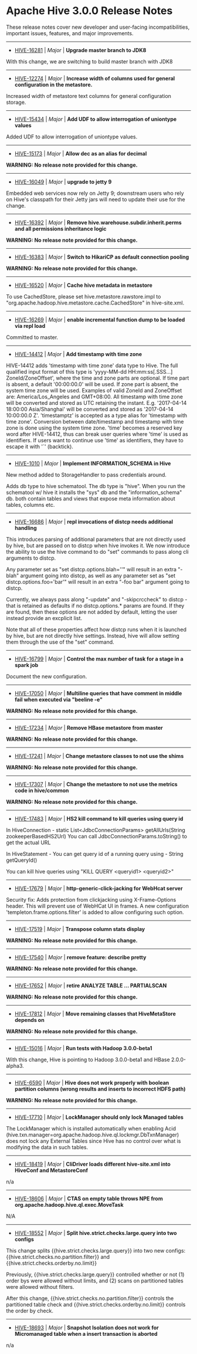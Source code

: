 
<!---
# Licensed to the Apache Software Foundation (ASF) under one
# or more contributor license agreements.  See the NOTICE file
# distributed with this work for additional information
# regarding copyright ownership.  The ASF licenses this file
# to you under the Apache License, Version 2.0 (the
# "License"); you may not use this file except in compliance
# with the License.  You may obtain a copy of the License at
#
#     http://www.apache.org/licenses/LICENSE-2.0
#
# Unless required by applicable law or agreed to in writing, software
# distributed under the License is distributed on an "AS IS" BASIS,
# WITHOUT WARRANTIES OR CONDITIONS OF ANY KIND, either express or implied.
# See the License for the specific language governing permissions and
# limitations under the License.
-->
# Apache Hive  3.0.0 Release Notes

These release notes cover new developer and user-facing incompatibilities, important issues, features, and major improvements.


---

* [HIVE-16281](https://issues.apache.org/jira/browse/HIVE-16281) | *Major* | **Upgrade master branch to JDK8**

With this change, we are switching to build master branch with JDK8


---

* [HIVE-12274](https://issues.apache.org/jira/browse/HIVE-12274) | *Major* | **Increase width of columns used for general configuration in the metastore.**

Increased width of metastore text columns for general configuration storage.


---

* [HIVE-15434](https://issues.apache.org/jira/browse/HIVE-15434) | *Major* | **Add UDF to allow interrogation of uniontype values**

Added UDF to allow interrogation of uniontype values.


---

* [HIVE-15173](https://issues.apache.org/jira/browse/HIVE-15173) | *Major* | **Allow dec as an alias for decimal**

**WARNING: No release note provided for this change.**


---

* [HIVE-16049](https://issues.apache.org/jira/browse/HIVE-16049) | *Major* | **upgrade to jetty 9**

Embedded web services now rely on Jetty 9; downstream users who rely on Hive's classpath for their Jetty jars will need to update their use for the change.


---

* [HIVE-16392](https://issues.apache.org/jira/browse/HIVE-16392) | *Major* | **Remove hive.warehouse.subdir.inherit.perms and all permissions inheritance logic**

**WARNING: No release note provided for this change.**


---

* [HIVE-16383](https://issues.apache.org/jira/browse/HIVE-16383) | *Major* | **Switch to HikariCP as default connection pooling**

**WARNING: No release note provided for this change.**


---

* [HIVE-16520](https://issues.apache.org/jira/browse/HIVE-16520) | *Major* | **Cache hive metadata in metastore**

To use CachedStore, please set hive.metastore.rawstore.impl to "org.apache.hadoop.hive.metastore.cache.CachedStore" in hive-site.xml.


---

* [HIVE-16269](https://issues.apache.org/jira/browse/HIVE-16269) | *Major* | **enable incremental function dump to be loaded via repl load**

Committed to master.


---

* [HIVE-14412](https://issues.apache.org/jira/browse/HIVE-14412) | *Major* | **Add timestamp with time zone**

HIVE-14412 adds 'timestamp with time zone' data type to Hive. The full qualified input format of this type is 'yyyy-MM-dd HH:mm:ss[.SSS...] ZoneId/ZoneOffset', where the time and zone parts are optional. If time part is absent, a default '00:00:00.0' will be used. If zone part is absent, the system time zone will be used. Examples of valid ZoneId and ZoneOffset are: America/Los\_Angeles and GMT+08:00. All timestamp with time zone will be converted and stored as UTC retaining the instant. E.g. '2017-04-14 18:00:00 Asia/Shanghai' will be converted and stored as '2017-04-14 10:00:00.0 Z'.
'timestamptz' is accepted as a type alias for 'timestamp with time zone'.
Conversion between date/timestamp and timestamp with time zone is done using the system time zone.
'time' becomes a reserved key word after HIVE-14412, thus can break user queries where 'time' is used as identifiers. If users want to continue use 'time' as identifiers, they have to escape it with '\`' (backtick).


---

* [HIVE-1010](https://issues.apache.org/jira/browse/HIVE-1010) | *Major* | **Implement INFORMATION\_SCHEMA in Hive**

New method added to StorageHandler to pass credentials around.

Adds db type to hive schematool. The db type is "hive". When you run the schematool w/ hive it installs the "sys" db and the "information\_schema" db. both contain tables and views that expose meta information about tables, columns etc.


---

* [HIVE-16686](https://issues.apache.org/jira/browse/HIVE-16686) | *Major* | **repl invocations of distcp needs additional handling**

This introduces parsing of additional parameters that are not directly used by hive, but are passed on to distcp when hive invokes it. We now introduce the ability to use the hive command to do "set" commands to pass along cli arguments to distcp.

Any parameter set as "set distcp.options.blah=''" will result in an extra "-blah" argument going into distcp, as well as any parameter set as "set distcp.options.foo='bar'" will result in an extra "-foo bar" argument going to distcp.

Currently, we always pass along "-update" and "-skipcrccheck" to distcp - that is retained as defaults if no distcp.options.\* params are found. If they are found, then these options are not added by default, letting the user instead provide an excplicit list.

Note that all of these properties affect how distcp runs when it is launched by hive, but are not directly hive settings. Instead, hive will allow setting them through the use of the "set" command.


---

* [HIVE-16799](https://issues.apache.org/jira/browse/HIVE-16799) | *Major* | **Control the max number of task for a stage in a spark job**

Document the new configuration.


---

* [HIVE-17050](https://issues.apache.org/jira/browse/HIVE-17050) | *Major* | **Multiline queries that have comment in middle fail when executed via "beeline -e"**

**WARNING: No release note provided for this change.**


---

* [HIVE-17234](https://issues.apache.org/jira/browse/HIVE-17234) | *Major* | **Remove HBase metastore from master**

**WARNING: No release note provided for this change.**


---

* [HIVE-17241](https://issues.apache.org/jira/browse/HIVE-17241) | *Major* | **Change metastore classes to not use the shims**

**WARNING: No release note provided for this change.**


---

* [HIVE-17307](https://issues.apache.org/jira/browse/HIVE-17307) | *Major* | **Change the metastore to not use the metrics code in hive/common**

**WARNING: No release note provided for this change.**


---

* [HIVE-17483](https://issues.apache.org/jira/browse/HIVE-17483) | *Major* | **HS2 kill command to kill queries using query id**

In HiveConnection - 
static List\<JdbcConnectionParams\> getAllUrls(String zookeeperBasedHS2Url)
You can call
JdbcConnectionParams.toString() to get the actual URL

In HiveStatement -
You can get query id of a running query using -
String getQueryId()

You can kill hive queries using 
"KILL QUERY \<queryid1\> \<queryid2\>"


---

* [HIVE-17679](https://issues.apache.org/jira/browse/HIVE-17679) | *Major* | **http-generic-click-jacking for WebHcat server**

Security fix: Adds protection from clickjacking using X-Frame-Options header. 
This will prevent use of WebHCat UI in frames. A new configuration 'templeton.frame.options.filter' is added to allow configuring such option.


---

* [HIVE-17519](https://issues.apache.org/jira/browse/HIVE-17519) | *Major* | **Transpose column stats display**

**WARNING: No release note provided for this change.**


---

* [HIVE-17540](https://issues.apache.org/jira/browse/HIVE-17540) | *Major* | **remove feature: describe pretty**

**WARNING: No release note provided for this change.**


---

* [HIVE-17652](https://issues.apache.org/jira/browse/HIVE-17652) | *Major* | **retire ANALYZE TABLE ... PARTIALSCAN**

**WARNING: No release note provided for this change.**


---

* [HIVE-17812](https://issues.apache.org/jira/browse/HIVE-17812) | *Major* | **Move remaining classes that HiveMetaStore depends on**

**WARNING: No release note provided for this change.**


---

* [HIVE-15016](https://issues.apache.org/jira/browse/HIVE-15016) | *Major* | **Run tests with Hadoop 3.0.0-beta1**

With this change, Hive is pointing to Hadoop 3.0.0-beta1 and HBase 2.0.0-alpha3.


---

* [HIVE-6590](https://issues.apache.org/jira/browse/HIVE-6590) | *Major* | **Hive does not work properly with boolean partition columns (wrong results and inserts to incorrect HDFS path)**

**WARNING: No release note provided for this change.**


---

* [HIVE-17710](https://issues.apache.org/jira/browse/HIVE-17710) | *Major* | **LockManager should only lock Managed tables**

The LockManager which is installed automatically when enabling Acid (hive.txn.manager=org.apache.hadoop.hive.ql.lockmgr.DbTxnManager) does not lock any External Tables since Hive has no control over what is modifying the data in such tables.


---

* [HIVE-18419](https://issues.apache.org/jira/browse/HIVE-18419) | *Major* | **CliDriver loads different hive-site.xml into HiveConf and MetastoreConf**

n/a


---

* [HIVE-18606](https://issues.apache.org/jira/browse/HIVE-18606) | *Major* | **CTAS on empty table throws NPE from org.apache.hadoop.hive.ql.exec.MoveTask**

N/A


---

* [HIVE-18552](https://issues.apache.org/jira/browse/HIVE-18552) | *Major* | **Split hive.strict.checks.large.query into two configs**

This change splits {{hive.strict.checks.large.query}} into two new configs: {{hive.strict.checks.no.partition.filter}} and {{hive.strict.checks.orderby.no.limit}}

Previously, {{hive.strict.checks.large.query}} controlled whether or not (1) order bys were allowed without limits, and (2) scans on partitioned tables were allowed without filters.

After this change, {{hive.strict.checks.no.partition.filter}} controls the partitioned table check and {{hive.strict.checks.orderby.no.limit}} controls the order by check.


---

* [HIVE-18693](https://issues.apache.org/jira/browse/HIVE-18693) | *Major* | **Snapshot Isolation does not work for Micromanaged table when a insert transaction is aborted**

n/a



